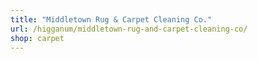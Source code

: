 ```yaml
---
title: "Middletown Rug & Carpet Cleaning Co."
url: /higganum/middletown-rug-and-carpet-cleaning-co/
shop: carpet
---
```

